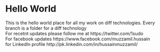 <h1> Hello World </h1>
This is the hello world place for all my work on diff technologies. Every branch is a folder for a diff technology
<br> For recetnt updates please follow me at https://twitter.com/1sudo
<br> For facebook updates https://www.facebook.com/muzzamil.hussain
<br> for LinkedIn profile http://pk.linkedin.com/in/hussainmuzzamil/